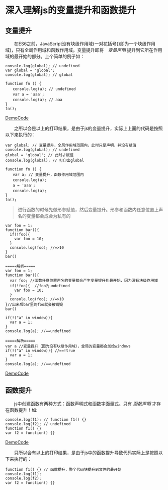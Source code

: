 # 深入理解js的变量提升和函数提升

## 变量提升

　　在ES6之前，JavaScript没有块级作用域(一对花括号{}即为一个块级作用域)，只有全局作用域和函数作用域。变量提升即将　*变量声明* 提升到它所在作用域的最开始的部分。上个简单的例子如：

```
console.log(global); // undefined
var global = 'global';
console.log(global); // global

function fn () {
　　console.log(a); // undefined
　　var a = 'aaa';
　　console.log(a); // aaa
}
fn();
```

[DemoCode](variableHoistDemo.html)

　　之所以会是以上的打印结果，是由于js的变量提升，实际上上面的代码是按照以下来执行的：

```
var global; // 变量提升，全局作用域范围内，此时只是声明，并没有赋值
console.log(global); // undefined
global = 'global'; // 此时才赋值
console.log(global); // 打印出global

function fn () {
　　var a; // 变量提升，函数作用域范围内
　　console.log(a);
　　a = 'aaa';
　　console.log(a);
}
fn();
```

> 进行函数的时候先做形参赋值，然后变量提升。形参和函数内任意位置上声名的变量都会成会为私有的

```
var foo = 1;
function bar(){
  if(!foo){
    var foo = 10;
  }
  console.log(foo); //=>10
}
bar()

=====解析=====
var foo = 1;
function bar(){
  var foo; //函数任意位置声名的变量都会产生变量提升到最开始，因为没有块级作用域
  if(!foo){  //foo为undefined
    var foo = 10;
  }
  console.log(foo); //=>10
}//出来后bar里的foo就会被销毁
bar()
```

```
if(!("a" in window)){
  var a = 1;
}
console.log(a); //==undefined

=====解析=====
var a //变量提升（因为没有块级作用域），全局的变量都会加给windows
if(!("a" in window)){ //==!true
  var a = 1;
}
console.log(a); //==undefined
```

[DemoCode](variableHoistDemo.html)


## 函数提升

　　js中创建函数有两种方式：函数声明式和函数字面量式。只有 *函数声明* 才存在函数提升！如:

```
console.log(f1); // function f1() {}   
console.log(f2); // undefined  
function f1() {}
var f2 = function() {}
```

[DemoCode](functionHoistDemo.html)

　　只所以会有以上的打印结果，是由于js中的函数提升导致代码实际上是按照以下来执行的：

```
function f1() {} // 函数提升，整个代码块提升到文件的最开始
console.log(f1);   
console.log(f2);   
var f2 = function() {}
```
